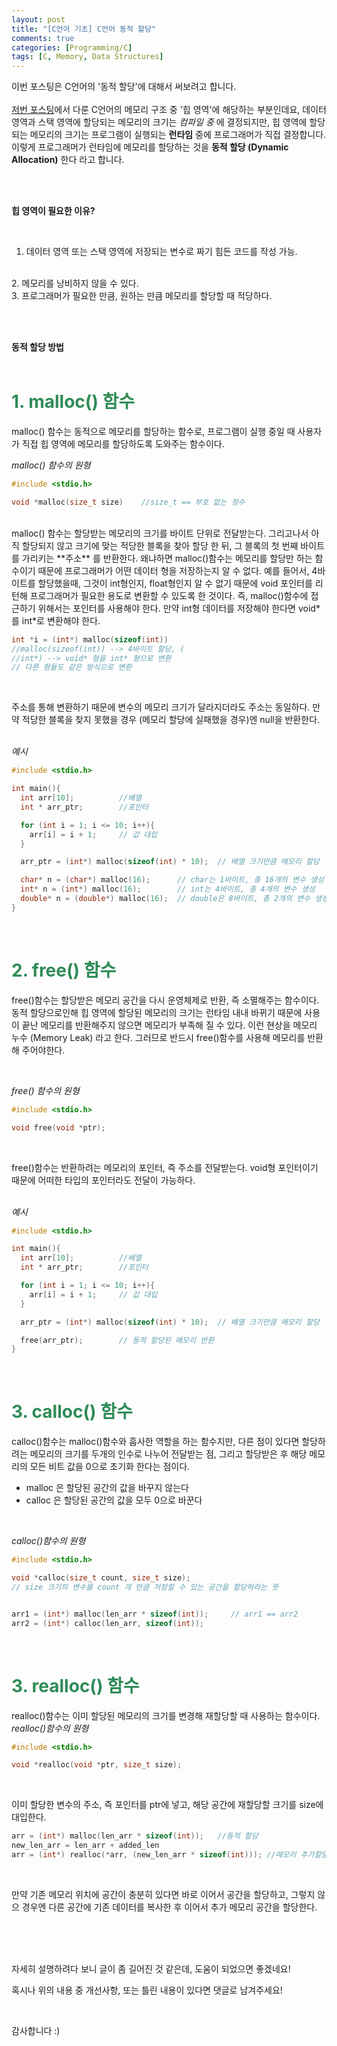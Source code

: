 ```yaml
---
layout: post
title: "[C언어 기초] C언어 동적 할당"
comments: true
categories: [Programming/C]
tags: [C, Memory, Data Structures]
---
```


이번 포스팅은 C언어의 '동적 할당'에 대해서 써보려고 합니다.   
<br>
[저번 포스팅](https://jeeyune.github.io/programming/c/2019/12/20/C-Memory-Stucture.html)에서 다룬 C언어의 메모리 구조 중 '힙 영역'에 해당하는 부분인데요, 데이터 영역과 스택 영역에 할당되는 메모리의 크기는 *컴파일 중* 에 결정되지만, 힙 영역에 할당되는 메모리의 크기는 프로그램이 실행되는 **런타임** 중에 프로그래머가 직접 결정합니다. 이렇게 프로그래머가 런타임에 메모리를 할당하는 것을 **동적 할당 (Dynamic Allocation)** 한다 라고 합니다.

<br>
<br>

**힙 영역이 필요한 이유?**

<br>

1. 데이터 영역 또는 스택 영역에 저장되는 변수로 짜기 힘든 코드를 작성 가능.
<br>
2. 메모리를 낭비하지 않을 수 있다.
<br>
3. 프로그래머가 필요한 만큼, 원하는 만큼 메모리를 할당할 때 적당하다.

<br><br>

**동적 할당 방법**
<br><br>

# <span style="color:SeaGreen"> 1. malloc() 함수 </span>

malloc() 함수는 동적으로 메모리를 할당하는 함수로, 프로그램이 실행 중일 때 사용자가 직접 힙 영역에 메모리를 할당하도록 도와주는 함수이다. <br>

*malloc() 함수의 원형*

```c
#include <stdio.h>

void *malloc(size_t size)    //size_t == 부호 없는 정수
```
<br>
malloc() 함수는 할당받는 메모리의 크기를 바이트 단위로 전달받는다. 그리고나서 아직 할당되지 않고 크기에 맞는 적당한 블록을 찾아 할당 한 뒤, 그 블록의 첫 번째 바이트를 가리키는 **주소** 를 반환한다. 왜냐하면 malloc()함수는 메모리를 할당만 하는 함수이기 때문에 프로그래머가 어떤 데이터 형을 저장하는지 알 수 없다. 예를 들어서, 4바이트를 할당했을때, 그것이 int형인지, float형인지 알 수 없기 때문에 void 포인터를 리턴해 프로그래머가 필요한 용도로 변환할 수 있도록 한 것이다.  즉, malloc()함수에 접근하기 위해서는 포인터를 사용해야 한다. 만약 int형 데이터를 저장해야 한다면 void* 를 int*로 변환해야 한다. <br>

```c
int *i = (int*) malloc(sizeof(int))   
//malloc(sizeof(int)) --> 4바이트 할당, (
//int*) --> void* 형을 int* 형으로 변환
// 다른 형들도 같은 방식으로 변환
```
<br>

주소를 통해 변환하기 때문에 변수의 메모리 크기가 달라지더라도 주소는 동일하다. 만약 적당한 블록을 찾지 못했을 경우 (메모리 할당에 실패했을 경우)엔 null을 반환한다.
<br><br>

*예시*
<br>

```c
#include <stdio.h>

int main(){
  int arr[10];          //배열
  int * arr_ptr;        //포인터

  for (int i = 1; i <= 10; i++){
    arr[i] = i + 1;     // 값 대입    
  }

  arr_ptr = (int*) malloc(sizeof(int) * 10);  // 배열 크기만큼 메모리 할당

  char* n = (char*) malloc(16);      // char는 1바이트, 총 16개의 변수 생성
  int* n = (int*) malloc(16);        // int는 4바이트, 총 4개의 변수 생성
  double* n = (double*) malloc(16);  // double은 8바이트, 총 2개의 변수 생성
}
```
<br>

# <span style="color:SeaGreen"> 2. free() 함수 </span>

free()함수는 할당받은 메모리 공간을 다시 운영체제로 반환, 즉 소멸해주는 함수이다. 동적 할당으로인해 힙 영역에 할당된 메모리의 크기는 런타임 내내 바뀌기 때문에 사용이 끝난 메모리를 반환해주지 않으면 메모리가 부족해 질 수 있다. 이런 현상을 메모리 누수 (Memory Leak) 라고 한다. 그러므로 반드시 free()함수를 사용해 메모리를 반환해 주어야한다.

<br>

*free() 함수의 원형*


```c
#include <stdio.h>

void free(void *ptr);
```
<br>

free()함수는 반환하려는 메모리의 포인터, 즉 주소를 전달받는다. void형 포인터이기 때문에 어떠한 타입의 포인터라도 전달이 가능하다.
<br><br>

*예시*

```c
#include <stdio.h>

int main(){
  int arr[10];          //배열
  int * arr_ptr;        //포인터

  for (int i = 1; i <= 10; i++){
    arr[i] = i + 1;     // 값 대입    
  }

  arr_ptr = (int*) malloc(sizeof(int) * 10);  // 배열 크기만큼 메모리 할당

  free(arr_ptr);        // 동적 할당된 메모리 반환
}
```
<br>

# <span style="color:SeaGreen"> 3. calloc() 함수 </span>

calloc()함수는 malloc()함수와 흡사한 역할을 하는 함수지만, 다른 점이 있다면 할당하려는 메모리의 크기를 두개의 인수로 나누어 전달받는 점, 그리고 할당받은 후 해당 메모리의 모든 비트 값을 0으로 초기화 한다는 점이다.
<br>

- malloc 은 할당된 공간의 값을 바꾸지 않는다
- calloc 은 할당된 공간의 값을 모두 0으로 바꾼다

<br>

*calloc()함수의 원형*


```c
#include <stdio.h>

void *calloc(size_t count, size_t size);  
// size 크기의 변수를 count 개 만큼 저장할 수 있는 공간을 할당하라는 뜻


arr1 = (int*) malloc(len_arr * sizeof(int));     // arr1 == arr2
arr2 = (int*) calloc(len_arr, sizeof(int));
```
<br>

# <span style="color:SeaGreen"> 3. realloc() 함수 </span>

realloc()함수는 이미 할당된 메모리의 크기를 변경해 재할당할 때 사용하는 함수이다.
<br>
*realloc()함수의 원형*
<br>
```c
#include <stdio.h>

void *realloc(void *ptr, size_t size);
```
<br>

이미 할당한 변수의 주소, 즉 포인터를 ptr에 넣고, 해당 공간에 재할당할 크기를 size에 대입한다.
<br>

```c
arr = (int*) malloc(len_arr * sizeof(int));   //동적 할당
new_len_arr = len_arr + added_len
arr = (int*) realloc(*arr, (new_len_arr * sizeof(int))); //메모리 추가할당
```
<br>

만약 기존 메모리 위치에 공간이 충분히 있다면 바로 이어서 공간을 할당하고, 그렇지 않으 경우엔 다른 공간에 기존 데이터를 복사한 후 이어서 추가 메모리 공간을 할당한다.

<br><br><br>

자세히 설명하려다 보니 글이 좀 길어진 것 같은데, 도움이 되었으면 좋겠네요!


혹시나 위의 내용 중 개선사항, 또는 틀린 내용이 있다면 댓글로 남겨주세요!

<br>

감사합니다 :)
<br>
